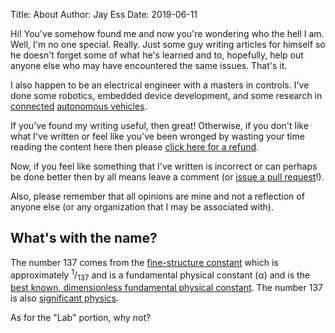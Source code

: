 Title: About
Author: Jay Ess
Date: 2019-06-11

Hi! You've somehow found me and now you're wondering who the hell I am. Well,
I'm no one special. Really. Just some guy writing articles for himself so he
doesn't forget some of what he's learned and to, hopefully, help out anyone
else who may have encountered the same issues. That's it.

I also happen to be an electrical engineer with a masters in controls. I've
done some robotics, embedded device development, and some research in
[connected](https://en.wikipedia.org/wiki/Connected_car)
[autonomous vehicles](https://en.wikipedia.org/wiki/Autonomous_car).

If you've found my writing useful, then great! Otherwise, if you don't like
what I've written or feel like you've been wronged by wasting your time reading
the content here then please [click here for a refund](https://google.com).

Now, if you feel like something that I've written is incorrect or can perhaps be
done better then by all means leave a comment (or
[issue a pull request](https://github.com/jay3ss/lab137/issues)!).

Also, please remember that all opinions are mine and not a reflection of
anyone else (or any organization that I may be associated with).

## What's with the name?

The number 137 comes from the
[fine-structure constant](https://en.wikipedia.org/wiki/Fine-structure_constant)
which is approximately <sup>1</sup>/<sub>137</sub> and is a fundamental
physical constant (&alpha;) and is the [best known, dimensionless fundamental
physical constant](https://en.wikipedia.org/wiki/Physical_constant#Choice_of_units).
The number 137 is also [significant
physics](https://en.wikipedia.org/wiki/137_(number)#In_physics).

As for the "Lab" portion, why not?

